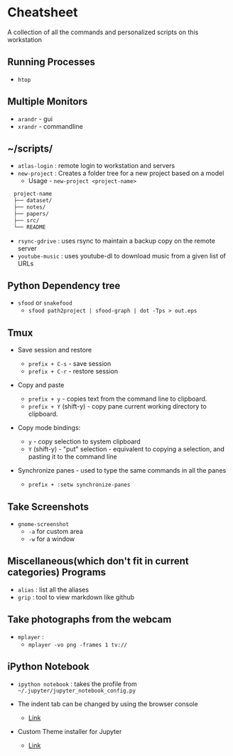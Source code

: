 # Cheatsheet
A collection of all the commands and personalized scripts on this workstation

## Running Processes
* `htop`

## Multiple Monitors
* `arandr` - gui
* `xrandr` - commandline

## ~/scripts/
* `atlas-login` : remote login to workstation and servers
* `new-project` : Creates a folder tree for a new project based on a model
  - Usage - `new-project <project-name>`

```sh
  project-name
  ├── dataset/
  ├── notes/
  ├── papers/
  ├── src/
  └── README
```
* `rsync-gdrive` : uses rsync to maintain a backup copy on the remote server
* `youtube-music` : uses youtube-dl to download music from a given list of URLs

## Python Dependency tree
* `sfood` or `snakefood`
  - `sfood path2project | sfood-graph | dot -Tps > out.eps`

## Tmux
* Save session and restore
  - `prefix + C-s` - save session
  - `prefix + C-r` - restore session

* Copy and paste
  - `prefix + y` - copies text from the command line to clipboard.
  - `prefix + Y` (shift-y) - copy pane current working directory to clipboard.

* Copy mode bindings:
  - `y` - copy selection to system clipboard
  - `Y` (shift-y) - "put" selection - equivalent to copying a selection, and
  pasting it to the command line

* Synchronize panes - used to type the same commands in all the panes
  - `prefix + :setw synchronize-panes`

## Take Screenshots
* `gnome-screenshot`
   - `-a` for custom area
   - `-w` for a window

## Miscellaneous(which don't fit in current categories) Programs
* `alias` : list all the aliases
* `grip` : tool to view markdown like github

## Take photographs from the webcam
* `mplayer` :
  - `mplayer -vo png -frames 1 tv://`

## iPython Notebook
* `ipython notebook` : takes the profile from `~/.jupyter/jupyter_notebook_config.py`
* The indent tab can be changed by using the browser console
  - [Link](http://jupyter-notebook.readthedocs.io/en/latest/frontend_config.html)

* Custom Theme installer for Jupyter
  - [Link](https://github.com/dunovank/jupyter-themes)
